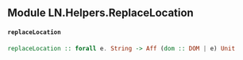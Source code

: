 ## Module LN.Helpers.ReplaceLocation

#### `replaceLocation`

``` purescript
replaceLocation :: forall e. String -> Aff (dom :: DOM | e) Unit
```


